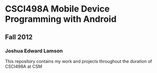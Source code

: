 # CSCI498A Mobile Device Programming with Android #
## Fall 2012 ##
### Joshua Edward Lamson ###

This repository contains my work and projects throughout the duration of CSCI498A at CSM

